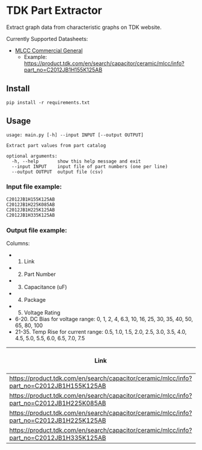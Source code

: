 # TDK Part Extractor

Extract graph data from characteristic graphs on TDK website.

Currently Supported Datasheets:

- [MLCC Commercial General](https://product.tdk.com/info/en/catalog/datasheets/mlcc_commercial_general_en.pdf)
  - Example: https://product.tdk.com/en/search/capacitor/ceramic/mlcc/info?part_no=C2012JB1H155K125AB

## Install

```shell
pip install -r requirements.txt
```

## Usage

```shell
usage: main.py [-h] --input INPUT [--output OUTPUT]

Extract part values from part catalog

optional arguments:
  -h, --help       show this help message and exit
  --input INPUT    input file of part numbers (one per line)
  --output OUTPUT  output file (csv)
```

### Input file example:

```
C2012JB1H155K125AB
C2012JB1H225K085AB
C2012JB1H225K125AB
C2012JB1H335K125AB
```

### Output file example:

Columns:
- 1. Link
- 2. Part Number
- 3. Capacitance (uF)
- 4. Package
- 5. Voltage Rating
- 6-20. DC Bias for voltage range: 0, 1, 2, 4, 6.3, 10, 16, 25, 30, 35, 40, 50, 65, 80, 100
- 21-35. Temp Rise for current range: 0.5, 1.0, 1.5, 2.0, 2.5, 3.0, 3.5, 4.0, 4.5, 5.0, 5.5, 6.0, 6.5, 7.0, 7.5

|Link                                                                                    |Part Number       |Capacitance (uF)  |Package|Voltage Rating|DC Bias 0|DC Bias 1  |DC Bias 2  |DC Bias 4  |DC Bias 6.3|DC Bias 10 |DC Bias 16 |DC Bias 25 |DC Bias 30 |DC Bias 35 |DC Bias 40 |DC Bias 50 |DC Bias 65|DC Bias 80|DC Bias 100|Tmp 0.5|Tmp 1.0|Tmp 1.5|Tmp 2.0|Tmp 2.5|Tmp 3.0|Tmp 3.5|Tmp 4.0|Tmp 4.5|Tmp 5.0|Tmp 5.5|Tmp 6.0|Tmp 6.5|Tmp 7.0|Tmp 7.5|
|----------------------------------------------------------------------------------------|------------------|------------------|-------|--------------|---------|-----------|-----------|-----------|-----------|-----------|-----------|-----------|-----------|-----------|-----------|-----------|----------|----------|-----------|-------|-------|-------|-------|-------|-------|-------|-------|-------|-------|-------|-------|-------|-------|-------|
|https://product.tdk.com/en/search/capacitor/ceramic/mlcc/info?part_no=C2012JB1H155K125AB|C2012JB1H155K125AB|1.5               |2012   |50.0          |1.5e-06  |1.49664e-06|1.48861e-06|1.44097e-06|1.35796e-06|1.18475e-06|8.86517e-07|5.64361e-07|4.34771e-07|           |2.99763e-07|2.21521e-07|          |          |           |1.8    |7.2    |16.2   |       |       |       |       |       |       |       |       |       |       |       |       |
|https://product.tdk.com/en/search/capacitor/ceramic/mlcc/info?part_no=C2012JB1H225K085AB|C2012JB1H225K085AB|2.1999999999999997|2012   |50.0          |2.2e-06  |           |2.17964e-06|2.02157e-06|1.77318e-06|1.35821e-06|8.45282e-07|4.76608e-07|           |3.08759e-07|           |2.03599e-07|          |          |           |1.3005 |5.1005 |11.552 |       |       |       |       |       |       |       |       |       |       |       |       |
|https://product.tdk.com/en/search/capacitor/ceramic/mlcc/info?part_no=C2012JB1H225K125AB|C2012JB1H225K125AB|2.1999999999999997|2012   |50.0          |2.2e-06  |2.23793e-06|2.2121e-06 |2.13048e-06|1.99928e-06|1.73672e-06|1.29463e-06|8.27622e-07|6.45536e-07|           |4.44371e-07|3.30667e-07|          |          |           |1.152  |4.5125 |10.082 |17.8605|       |       |       |       |       |       |       |       |       |       |       |
|https://product.tdk.com/en/search/capacitor/ceramic/mlcc/info?part_no=C2012JB1H335K125AB|C2012JB1H335K125AB|3.3               |2012   |50.0          |3.3e-06  |           |3.33545e-06|3.21203e-06|2.97336e-06|2.48292e-06|1.77374e-06|1.13399e-06|           |7.13854e-07|           |4.52581e-07|          |          |           |0.882  |3.528  |7.938  |14.112 |       |       |       |       |       |       |       |       |       |       |       |
